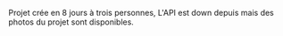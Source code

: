 Projet crée en 8 jours à trois personnes, L'API est down depuis mais des photos du projet sont disponibles. 
